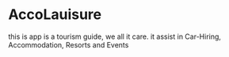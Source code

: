 # AccoLauisure
this is app is a tourism guide, we all it care. it assist in Car-Hiring, Accommodation, Resorts and Events  
